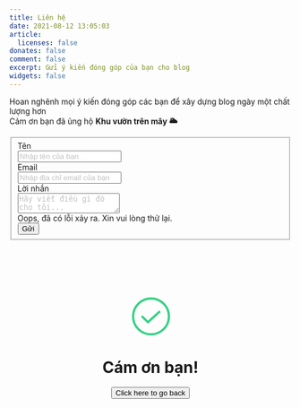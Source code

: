 ```yaml
---
title: Liên hệ
date: 2021-08-12 13:05:03
article:
  licenses: false
donates: false
comment: false
excerpt: Gửi ý kiến đóng góp của bạn cho blog
widgets: false
---
```

<p id="form-caption">
Hoan nghênh mọi ý kiến đóng góp các bạn để xây dựng blog ngày một chất lượng hơn
<br /> Cảm ơn bạn đã ủng hộ <strong>Khu vườn trên mây 🌥️</strong>
</p>

<div>
<style>
.card_contact_page {
margin: 100px auto;
text-align: center;
}
body:not(.light) input::placeholder, 
body:not(.light) textarea::placeholder {
  color: #c0c0c0;
}
body:not(.light) .control.has-icons-left .input:focus ~ .icon, .control.has-icons-right .input:focus ~ .icon, .control.has-icons-left .select:focus ~ .icon, .control.has-icons-right .select:focus ~ .icon {
    color: unset;
}
</style>
</div>

<div id="feedback-form">
<form id="form" action="">
<fieldset id="form-fieldset">
  <!-- NAME  -->
  <div class="field">
    <label class="label has-text-grey">Tên</label>
    <div class="control">
      <input required class="input" type="text" placeholder="Nhập tên của bạn" name="full-name" />
    </div>
  </div>

  <div class="field">
    <label class="label has-text-grey">Email</label>
    <div class="control has-icons-left has-icons-right">
      <input required class="input" type="email" placeholder="Nhập địa chỉ email của bạn" value="" name="email" />
      <span class="icon is-small is-left">
        <i class="fas fa-envelope"></i>
      </span>
      <!-- <span class="icon is-small is-right">
          <i class="fas fa-exclamation-triangle"></i>
        </span> -->
    </div>
    <!-- <p class="help is-danger">This email is invalid</p> -->
  </div>

  <div class="field">
    <label class="label has-text-grey">Lời nhắn</label>
    <div class="control">
      <textarea required class="textarea" placeholder="Hãy viết điều gì đó cho tôi..." name="message"></textarea>
    </div>
  </div>
<article id="error-message" class="message is-danger is-hidden">
  <div class="message-body">
    Oops, đã có lỗi xảy ra. Xin vui lòng thử lại.
  </div>
</article>
  <div class="field is-grouped">
    <div class="control">
      <button id="submitBtn" type="submit" class="button is-link">Gửi</button>
    </div>
  </div>
</fieldset>
</form>
</div>


<!-- BOX THANK YOU -->
<div id="thank-you-box" class="is-hidden">
<div class="card_contact_page">
<svg width="70px" height="70px" class="success" viewBox="0 0 70 70" version="1.1"
xmlns="http://www.w3.org/2000/svg" xmlns:xlink="http://www.w3.org/1999/xlink">
<g stroke="none" stroke-width="1" fill="none" fill-rule="evenodd">
<g transform="translate(-1233.000000, -901.000000)" stroke="#34D183" stroke-width="4">
<g transform="translate(1237.000000, 905.000000)" class="path circle">
<circle class="path circle" cx="32" cy="32" r="32"></circle>
<polyline class="path check" points="48 22.7096774 26.6484279 42.3225806 15.483871 31.5557034">
</polyline>
</g>
</g>
</g>
</svg>
<h1>Cám ơn bạn!</h1>
<p class="card_contact_page-p"><button id="goBackBtn" class="button is-primary is-light">Click here to go back</button></p>
</div>
</div>
<!-- END BOX THANNK-YOU -->

<script>
  var classIsHidden = "is-hidden"
  var attributeDisabled = "disabled"
  
  // Get feedbackForm
  var feedBackForm = document.getElementById("feedback-form");
  var formFieldset = document.getElementById("form-fieldset");

  // Get thankbox
  var thankBox = document.getElementById("thank-you-box");
  
  // Get error message
  var errMsg = document.getElementById("error-message")
  
  // Get main form 
  var form = document.getElementById("form");
  form.addEventListener("submit", formSubmit);
  var url = "https://getform.io/f/db17b720-df55-49fb-b084-81981ce3b03f"
  
  // Get button go backk
  var goBackBtn = document.getElementById("goBackBtn")
  goBackBtn.addEventListener("click", goBack);
  
  // Get caption 
  var formCaption = document.getElementById("form-caption")
  
  function goBack() {
    // Hide
    thankBox.classList.add(classIsHidden);
    errMsg.classList.add(classIsHidden);
  
    // Show
    feedBackForm.classList.remove(classIsHidden);
    formCaption.classList.remove(classIsHidden);

    // Enable fieldset
    formFieldset.removeAttribute(attributeDisabled);
  
    // Clear all inputs/textarea
    const inputs = document.querySelectorAll('input[name="full-name"], input[name="email"], textarea[name="message"]');
    inputs.forEach(input => {
      input.value = '';
    });
  
  }
  
  function formSubmit(e) {
    e.preventDefault()

    const formData = new FormData();
    formData.append(
      'full-name',
      document.querySelector('input[name="full-name"]').value
    )
    formData.append(
      'email',
      document.querySelector('input[name="email"]').value
    )

    formData.append(
      'message',
      document.querySelector('textarea[name="message"]').value
    )

    var submitBtn = document.getElementById("submitBtn");
    submitBtn.innerHTML = "Sending..."
    submitBtn.setAttribute(attributeDisabled, "");
  
    errMsg.classList.add(classIsHidden)

    // Disabled 
    formFieldset.setAttribute(attributeDisabled, "");
  
    fetch(url,
      {
        method: "POST",
        body: formData,
      })
      .then(response => {
        // hide feedback form
        feedBackForm.classList.add(classIsHidden);
        formCaption.classList.add(classIsHidden);
  
        // show thank box
        thankBox.classList.remove(classIsHidden);
      })
      .catch(error => {
        console.log(error);
        errMsg.classList.remove(classIsHidden)
      })
      .finally(() => {
        submitBtn.innerHTML = "Send"
        submitBtn.removeAttribute(attributeDisabled);
        formFieldset.removeAttribute(attributeDisabled);
      })
  }

</script>
